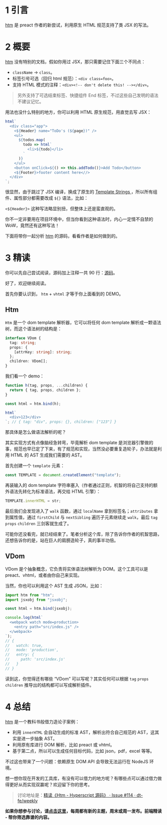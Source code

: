 # 1 引言

[htm](https://github.com/developit/htm) 是 preact 作者的新尝试，利用原生 HTML 规范支持了类 JSX 的写法。

# 2 概要

[htm](https://github.com/developit/htm) 没有特别的文档，假如你用过 JSX，那只需要记住下面三个不同点：

- `className` -> `class`。
- 标签引号可选（回归 html 规范）：`<div class=foo>`。
- 支持 HTML 模式的注释：`<div><!-- don't delete this! --></div>`。

> 另外支持了可选结束标签、快捷组件 End 标签，不过这些自己发明的语法不建议记忆。

用法也没什么特别的地方，你可以利用 HTML 原生规范，用直觉去写 JSX：

```js
html`
  <div class="app">
    <${Header} name="ToDo's (${page})" />
    <ul>
      ${todos.map(
        todo => html`
          <li>${todo}</li>
        `
      )}
    </ul>
    <button onClick=${() => this.addTodo()}>Add Todo</button>
    <${Footer}>footer content here<//>
  </div>
`;
```

很显然，由于跳过了 JSX 编译，换成了原生的 [Template Strings ](https://developer.mozilla.org/zh-CN/docs/Web/JavaScript/Reference/template_strings) ，所以所有组件、属性部分都需要改成 `${}` 语法，比如：

`<${Header}>` 这种写法略显别扭，但整体上还是蛮直观的。

你不一定非要用在项目环境中，但当你看到这种语法时，内心一定情不自禁的 WoW，竟然还有这种写法！

下面将带你一起分析 [htm](https://github.com/developit/htm) 的源码，看看作者是如何做到的。

# 3 精读

你可以先自己尝试阅读，源码加上注释一共 90 行：[源码](https://github.com/developit/htm/blob/master/src/index.mjs)。

好了，欢迎继续阅读。

首先你要认识到， `htm` + `vhtml` 才等于你上面看到的 DEMO。

## Htm

`Htm` 是一个 dom template 解析器，它可以将任何 dom template 解析成一颗语法树，而这个语法树的结构是：

```typescript
interface VDom {
  tag: string;
  props: {
    [attrKey: string]: string;
  };
  children: VDom[];
}
```

我们看一个 demo：

```js
function h(tag, props, ...children) {
  return { tag, props, children };
}

const html = htm.bind(h);

html`
  <div>123</div>
`; // { tag: "div", props: {}, children: ["123"] }
```

那具体是怎么做语法解析的呢？

其实实现方式有点像脑经急转弯，毕竟解析 dom template 是浏览器引擎做的事，规范也早已定了下来，有了规范和实现，当然没必要重复造轮子，办法就是利用 HTML 的 AST 生成我们需要的 AST。

首先创建一个 `template` 元素：

```js
const TEMPLATE = document.createElement("template");
```

再装输入的 dom template 字符串塞入（作者通过正则，机智的将自己支持的额外语法先转化为标准语法，再交给 HTML 引擎）：

```js
TEMPLATE.innerHTML = str;
```

最后我们会发现进入了 `walk` 函数，通过 `localName` 拿到标签名；`attributes` 拿到属性值，通过 `firstChild` 与 `nextSibling` 遍历子元素继续走 `walk`，最后 `tag` `props` `children` 三剑客就生成了。

可能你还没看完，就已经结束了。笔者分析这个库，除了告诉你作者的机智思路，还想告诉你的是，站在巨人的肩膀造轮子，真的事半功倍。

## VDom

VDom 是个抽象概念，它负责将实体语法树解析为 DOM。这个工具可以是 preact、vhtml，或者由你自己来实现。

当然，你也可以利用这个 AST 生成 JSON，比如：

```javascript
import htm from "htm";
import jsxobj from "jsxobj";

const html = htm.bind(jsxobj);

console.log(html`
  <webpack watch mode=production>
    <entry path="src/index.js" />
  </webpack>
`);
// {
//   watch: true,
//   mode: 'production',
//   entry: {
//     path: 'src/index.js'
//   }
// }
```

读到这，你觉得还有哪些 “VDom” 可以写呢？其实任何可以根据 `tag` `props` `children` 推导出的结构都可以写成解析插件。

# 4 总结

[htm](https://github.com/developit/htm) 是一个教科书般借力造论子案例：

- 利用 `innerHTML` 会自动生成的标准 AST，解析出符合自己规范的 AST，这其实是进一步抽象 AST。
- 利用原有库进行 DOM 解析，比如 preact 或 vhtml。
- 基于第二点，所以可以生成任何目标代码，比如 json，pdf，excel 等等。

不过这也带来了一个问题：依赖原生 DOM API 会导致无法运行在 NodeJS 环境。

想一想你现在开发的工具库，有没有可以借力的地方呢？有哪些点可以通过借力做得更好从而实现双赢呢？欢迎留下你的思考。

> 讨论地址是：[精读《Htm - Hyperscript 源码》 · Issue #114 · dt-fe/weekly](https://github.com/dt-fe/weekly/issues/114)

**如果你想参与讨论，请[点击这里](https://github.com/dt-fe/weekly)，每周都有新的主题，周末或周一发布。前端精读 - 帮你筛选靠谱的内容。**
